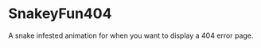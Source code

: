 SnakeyFun404
===========================

A snake infested animation for when you want to display a 404 error page.

